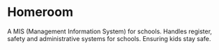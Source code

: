 # Homeroom
A MIS (Management Information System) for schools. Handles register, safety and administrative systems for schools. Ensuring kids stay safe.
